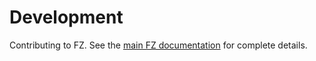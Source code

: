 # Development

Contributing to FZ. See the [main FZ documentation](https://github.com/Funz/fz#development) for complete details.
